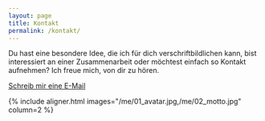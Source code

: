 ```yaml
---
layout: page
title: Kontakt
permalink: /kontakt/
---
```


Du hast eine besondere Idee, die ich für dich verschriftbildlichen kann, bist
interessiert an einer Zusammenarbeit oder möchtest einfach so Kontakt aufnehmen?
Ich freue mich, von dir zu hören.

<a class="button" href="mailto:{{ site.data.social.email_address }}">
  <i class="fa fa-envelope-o fa-fw"></i> Schreib mir eine E-Mail
</a>

{% include aligner.html images="/me/01_avatar.jpg,/me/02_motto.jpg" column=2 %}
